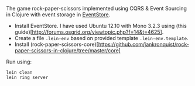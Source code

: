 The game rock-paper-scissors implemented using CQRS & Event Sourcing in Clojure with event storage in [EventStore](http://geteventstore.com).

* Install EventStore. I have used Ubuntu 12.10 with Mono 3.2.3 using (this guide)[http://forums.osgrid.org/viewtopic.php?f=14&t=4625].
* Create a file `.lein-env` based on provided template `.lein-env.template`. 
* Install (rock-paper-scissors-core)[https://github.com/jankronquist/rock-paper-scissors-in-clojure/tree/master/core]

Run using:

	lein clean
	lein ring server
